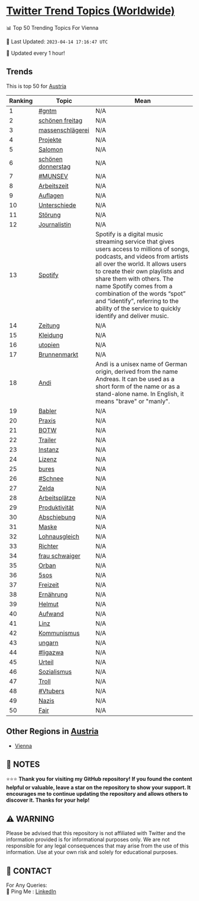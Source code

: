 [Twitter Trend Topics (Worldwide)](https://github.com/ErcinDedeoglu/Twitter-Trend-Topics)
==========


📊 Top 50 Trending Topics For Vienna

📆 Last Updated: `2023-04-14 17:16:47 UTC`

🔧 Updated every 1 hour!


## Trends

This is top 50 for [Austria](</Austria>)

| Ranking | Topic | Mean |
| ------- | ------------ | ------------ |
| 1 | [#gntm](http://twitter.com/search?q=%23gntm) | N/A |
| 2 | [schönen freitag](http://twitter.com/search?q=sch%c3%b6nen+freitag) | N/A |
| 3 | [massenschlägerei](http://twitter.com/search?q=massenschl%c3%a4gerei) | N/A |
| 4 | [Projekte](http://twitter.com/search?q=Projekte) | N/A |
| 5 | [Salomon](http://twitter.com/search?q=Salomon) | N/A |
| 6 | [schönen donnerstag](http://twitter.com/search?q=sch%c3%b6nen+donnerstag) | N/A |
| 7 | [#MUNSEV](http://twitter.com/search?q=%23MUNSEV) | N/A |
| 8 | [Arbeitszeit](http://twitter.com/search?q=Arbeitszeit) | N/A |
| 9 | [Auflagen](http://twitter.com/search?q=Auflagen) | N/A |
| 10 | [Unterschiede](http://twitter.com/search?q=Unterschiede) | N/A |
| 11 | [Störung](http://twitter.com/search?q=St%c3%b6rung) | N/A |
| 12 | [Journalistin](http://twitter.com/search?q=Journalistin) | N/A |
| 13 | [Spotify](http://twitter.com/search?q=Spotify) | Spotify is a digital music streaming service that gives users access to millions of songs, podcasts, and videos from artists all over the world. It allows users to create their own playlists and share them with others. The name Spotify comes from a combination of the words “spot” and “identify”, referring to the ability of the service to quickly identify and deliver music. |
| 14 | [Zeitung](http://twitter.com/search?q=Zeitung) | N/A |
| 15 | [Kleidung](http://twitter.com/search?q=Kleidung) | N/A |
| 16 | [utopien](http://twitter.com/search?q=utopien) | N/A |
| 17 | [Brunnenmarkt](http://twitter.com/search?q=Brunnenmarkt) | N/A |
| 18 | [Andi](http://twitter.com/search?q=Andi) | Andi is a unisex name of German origin, derived from the name Andreas. It can be used as a short form of the name or as a stand-alone name. In English, it means "brave" or "manly". |
| 19 | [Babler](http://twitter.com/search?q=Babler) | N/A |
| 20 | [Praxis](http://twitter.com/search?q=Praxis) | N/A |
| 21 | [BOTW](http://twitter.com/search?q=BOTW) | N/A |
| 22 | [Trailer](http://twitter.com/search?q=Trailer) | N/A |
| 23 | [Instanz](http://twitter.com/search?q=Instanz) | N/A |
| 24 | [Lizenz](http://twitter.com/search?q=Lizenz) | N/A |
| 25 | [bures](http://twitter.com/search?q=bures) | N/A |
| 26 | [#Schnee](http://twitter.com/search?q=%23Schnee) | N/A |
| 27 | [Zelda](http://twitter.com/search?q=Zelda) | N/A |
| 28 | [Arbeitsplätze](http://twitter.com/search?q=Arbeitspl%c3%a4tze) | N/A |
| 29 | [Produktivität](http://twitter.com/search?q=Produktivit%c3%a4t) | N/A |
| 30 | [Abschiebung](http://twitter.com/search?q=Abschiebung) | N/A |
| 31 | [Maske](http://twitter.com/search?q=Maske) | N/A |
| 32 | [Lohnausgleich](http://twitter.com/search?q=Lohnausgleich) | N/A |
| 33 | [Richter](http://twitter.com/search?q=Richter) | N/A |
| 34 | [frau schwaiger](http://twitter.com/search?q=frau+schwaiger) | N/A |
| 35 | [Orban](http://twitter.com/search?q=Orban) | N/A |
| 36 | [5sos](http://twitter.com/search?q=5sos) | N/A |
| 37 | [Freizeit](http://twitter.com/search?q=Freizeit) | N/A |
| 38 | [Ernährung](http://twitter.com/search?q=Ern%c3%a4hrung) | N/A |
| 39 | [Helmut](http://twitter.com/search?q=Helmut) | N/A |
| 40 | [Aufwand](http://twitter.com/search?q=Aufwand) | N/A |
| 41 | [Linz](http://twitter.com/search?q=Linz) | N/A |
| 42 | [Kommunismus](http://twitter.com/search?q=Kommunismus) | N/A |
| 43 | [ungarn](http://twitter.com/search?q=ungarn) | N/A |
| 44 | [#ligazwa](http://twitter.com/search?q=%23ligazwa) | N/A |
| 45 | [Urteil](http://twitter.com/search?q=Urteil) | N/A |
| 46 | [Sozialismus](http://twitter.com/search?q=Sozialismus) | N/A |
| 47 | [Troll](http://twitter.com/search?q=Troll) | N/A |
| 48 | [#Vtubers](http://twitter.com/search?q=%23Vtubers) | N/A |
| 49 | [Nazis](http://twitter.com/search?q=Nazis) | N/A |
| 50 | [Fair](http://twitter.com/search?q=Fair) | N/A |



## Other Regions in [Austria](</Austria>)

* [Vienna](</Austria/Vienna.md>)



## 📝 NOTES

⭐⭐⭐ **Thank you for visiting my GitHub repository! If you found the content helpful or valuable, leave a star on the repository to show your support. It encourages me to continue updating the repository and allows others to discover it. Thanks for your help!**


## ⚠️ WARNING

Please be advised that this repository is not affiliated with Twitter and the information provided is for informational purposes only. We are not responsible for any legal consequences that may arise from the use of this information. Use at your own risk and solely for educational purposes.


## 📨 CONTACT

 For Any Queries:  
            🏓 Ping Me : [LinkedIn](https://www.linkedin.com/in/ercindedeoglu/)
